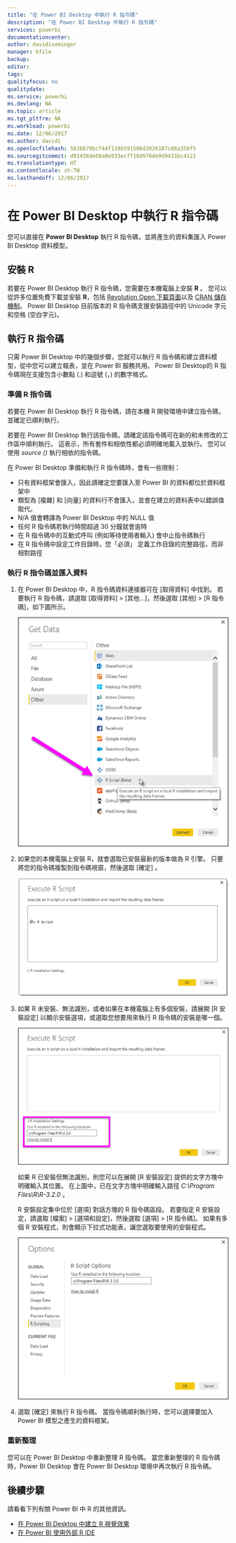 ```yaml
---
title: "在 Power BI Desktop 中執行 R 指令碼"
description: "在 Power BI Desktop 中執行 R 指令碼"
services: powerbi
documentationcenter: 
author: davidiseminger
manager: kfile
backup: 
editor: 
tags: 
qualityfocus: no
qualitydate: 
ms.service: powerbi
ms.devlang: NA
ms.topic: article
ms.tgt_pltfrm: NA
ms.workload: powerbi
ms.date: 12/06/2017
ms.author: davidi
ms.openlocfilehash: 5b3bb70bcf44f119b591506d3026187c88a350f5
ms.sourcegitcommit: d91436de68a0e833ecff18d976de9d9431bc4121
ms.translationtype: HT
ms.contentlocale: zh-TW
ms.lasthandoff: 12/06/2017
---
```

# <a name="run-r-scripts-in-power-bi-desktop"></a>在 Power BI Desktop 中執行 R 指令碼
您可以直接在 **Power BI Desktop** 執行 R 指令碼，並將產生的資料集匯入 Power BI Desktop 資料模型。

## <a name="install-r"></a>安裝 R
若要在 Power BI Desktop 執行 R 指令碼，您需要在本機電腦上安裝 **R** 。 您可以從許多位置免費下載並安裝 **R**，包括 [Revolution Open 下載頁面](https://mran.revolutionanalytics.com/download/)以及 [CRAN 儲存機制](https://cran.r-project.org/bin/windows/base/)。 Power BI Desktop 目前版本的 R 指令碼支援安裝路徑中的 Unicode 字元和空格 (空白字元)。

## <a name="run-r-scripts"></a>執行 R 指令碼
只需 Power BI Desktop 中的幾個步驟，您就可以執行 R 指令碼和建立資料模型，從中您可以建立報表，並在 Power BI 服務共用。 Power BI Desktop的 R 指令碼現在支援包含小數點 (.) 和逗號 (，) 的數字格式。

### <a name="prepare-an-r-script"></a>準備 R 指令碼
若要在 Power BI Desktop 執行 R 指令碼，請在本機 R 開發環境中建立指令碼，並確定已順利執行。

若要在 Power BI Desktop 執行該指令碼，請確定該指令碼可在新的和未修改的工作區中順利執行。 這表示，所有套件和相依性都必須明確地載入並執行。 您可以使用 *source ()* 執行相依的指令碼。

在 Power BI Desktop 準備和執行 R 指令碼時，會有一些限制：

* 只有資料框架會匯入，因此請確定您要匯入至 Power BI 的資料都位於資料框架中
* 類型為 [複雜] 和 [向量] 的資料行不會匯入，並會在建立的資料表中以錯誤值取代。
* N/A 值會轉譯為 Power BI Desktop 中的 NULL 值
* 任何 R 指令碼若執行時間超過 30 分鐘就會逾時
* 在 R 指令碼中的互動式呼叫 (例如等待使用者輸入) 會中止指令碼執行
* 在 R 指令碼中設定工作目錄時，您「必須」  定義工作目錄的完整路徑，而非相對路徑

### <a name="run-your-r-script-and-import-data"></a>執行 R 指令碼並匯入資料
1. 在 Power BI Desktop 中，R 指令碼資料連接器可在 [取得資料] 中找到。 若要執行 R 指令碼，請選取 [取得資料] &gt; [其他...]，然後選取 [其他] &gt; [R 指令碼]，如下圖所示。
   
   ![](media/desktop-r-scripts/r-scripts-1.png)
2. 如果您的本機電腦上安裝 R，就會選取已安裝最新的版本做為 R 引擎。 只要將您的指令碼複製到指令碼視窗，然後選取 [確定] 。
   
   ![](media/desktop-r-scripts/r-scripts-2.png)
3. 如果 R 未安裝、無法識別，或者如果在本機電腦上有多個安裝，請展開 [R 安裝設定]  以顯示安裝選項，或選取您想要用來執行 R 指令碼的安裝是哪一個。
   
   ![](media/desktop-r-scripts/r-scripts-3.png)
   
   如果 R 已安裝但無法識別，則您可以在展開 [R 安裝設定] 提供的文字方塊中明確輸入其位置。 在上圖中，已在文字方塊中明確輸入路徑 *C:\Program Files\R\R-3.2.0* 。
   
   R 安裝設定集中位於 [選項] 對話方塊的 R 指令碼區段。 若要指定 R 安裝設定，請選取 [檔案] > [選項和設定]，然後選取 [選項] > [R 指令碼]。 如果有多個 R 安裝程式，則會顯示下拉式功能表，讓您選取要使用的安裝程式。
   
   ![](media/desktop-r-scripts/r-scripts-4.png)
4. 選取 [確定]  來執行 R 指令碼。 當指令碼順利執行時，您可以選擇要加入 Power BI 模型之產生的資料框架。

### <a name="refresh"></a>重新整理
您可以在 Power BI Desktop 中重新整理 R 指令碼。 當您重新整理的 R 指令碼時，Power BI Desktop 會在 Power BI Desktop 環境中再次執行 R 指令碼。

## <a name="next-steps"></a>後續步驟
請看看下列有關 Power BI 中 R 的其他資訊。

* [在 Power BI Desktop 中建立 R 視覺效果](desktop-r-visuals.md)
* [在 Power BI 使用外部 R IDE](desktop-r-ide.md)

